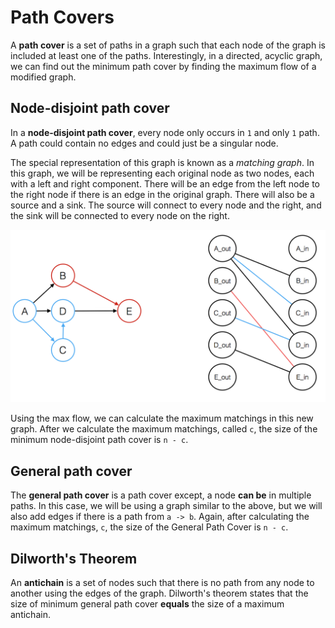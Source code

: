 # Path Covers
A **path cover** is a set of paths in a graph such that each node of the graph is included at least one of the paths. Interestingly, in a directed, acyclic graph, we can find out the minimum path cover by finding the maximum flow of a modified graph.

## Node-disjoint path cover
In a **node-disjoint path cover**, every node only occurs in `1` and only `1` path. A path could contain no edges and could just be a singular node.

The special representation of this graph is known as a *matching graph*. In this graph, we will be representing each original node as two nodes, each with a left and right component. There will be an edge from the left node to the right node if there is an edge in the original graph. There will also be a source and a sink. The source will connect to every node and the right, and the sink will be connected to every node on the right. 

![Matching Graph](../img/matching_graph.png)

Using the max flow, we can calculate the maximum matchings in this new graph. After we calculate the maximum matchings, called `c`, the size of the minimum node-disjoint path cover is `n - c`.


## General path cover
The **general path cover** is a path cover except, a node **can be** in multiple paths. In this case, we will be using a graph similar to the above, but we will also add edges if there is a path from `a -> b`. Again, after calculating the maximum matchings, `c`, the size of the General Path Cover is `n - c`. 

## Dilworth's Theorem
An **antichain** is a set of nodes such that there is no path from any node to another using the edges of the graph. Dilworth's theorem states that the size of minimum general path cover **equals** the size of a maximum antichain.